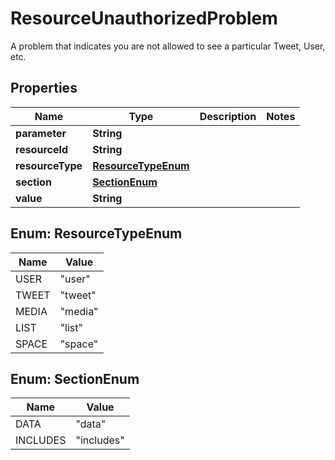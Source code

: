 

# ResourceUnauthorizedProblem

A problem that indicates you are not allowed to see a particular Tweet, User, etc.

## Properties

| Name | Type | Description | Notes |
|------------ | ------------- | ------------- | -------------|
|**parameter** | **String** |  |  |
|**resourceId** | **String** |  |  |
|**resourceType** | [**ResourceTypeEnum**](#ResourceTypeEnum) |  |  |
|**section** | [**SectionEnum**](#SectionEnum) |  |  |
|**value** | **String** |  |  |



## Enum: ResourceTypeEnum

| Name | Value |
|---- | -----|
| USER | &quot;user&quot; |
| TWEET | &quot;tweet&quot; |
| MEDIA | &quot;media&quot; |
| LIST | &quot;list&quot; |
| SPACE | &quot;space&quot; |



## Enum: SectionEnum

| Name | Value |
|---- | -----|
| DATA | &quot;data&quot; |
| INCLUDES | &quot;includes&quot; |



